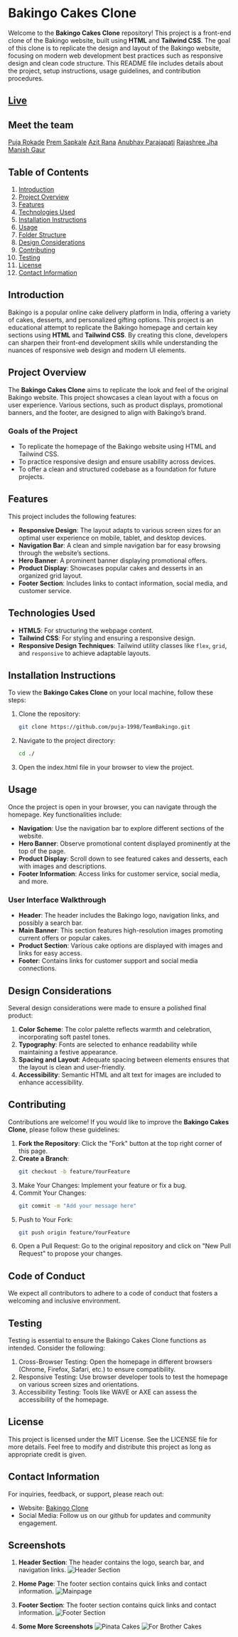# Bakingo Cakes Clone

Welcome to the **Bakingo Cakes Clone** repository! This project is a front-end clone of the Bakingo website, built using **HTML** and **Tailwind CSS**. The goal of this clone is to replicate the design and layout of the Bakingo website, focusing on modern web development best practices such as responsive design and clean code structure. This README file includes details about the project, setup instructions, usage guidelines, and contribution procedures.

## [Live](https://puja-1998.github.io/TeamBakingo/)

## Meet the team

[Puja Rokade](https://github.com/puja-1998)
[Prem Sapkale](https://github.com/psapkale)
[Azit Rana](https://github.com/azit-rana0)
[Anubhav Parajapati](https://github.com/anubhavv0604)
[Rajashree Jha](https://github.com/Rajshree-jha)
[Manish Gaur](https://github.com/Manish5523)

## Table of Contents

1. [Introduction](#introduction)
2. [Project Overview](#project-overview)
3. [Features](#features)
4. [Technologies Used](#technologies-used)
5. [Installation Instructions](#installation-instructions)
6. [Usage](#usage)
7. [Folder Structure](#folder-structure)
8. [Design Considerations](#design-considerations)
9. [Contributing](#contributing)
10.   [Testing](#testing)
11.   [License](#license)
12.   [Contact Information](#contact-information)

## Introduction

Bakingo is a popular online cake delivery platform in India, offering a variety of cakes, desserts, and personalized gifting options. This project is an educational attempt to replicate the Bakingo homepage and certain key sections using **HTML** and **Tailwind CSS**. By creating this clone, developers can sharpen their front-end development skills while understanding the nuances of responsive web design and modern UI elements.

## Project Overview

The **Bakingo Cakes Clone** aims to replicate the look and feel of the original Bakingo website. This project showcases a clean layout with a focus on user experience. Various sections, such as product displays, promotional banners, and the footer, are designed to align with Bakingo’s brand.

### Goals of the Project

-  To replicate the homepage of the Bakingo website using HTML and Tailwind CSS.
-  To practice responsive design and ensure usability across devices.
-  To offer a clean and structured codebase as a foundation for future projects.

## Features

This project includes the following features:

-  **Responsive Design**: The layout adapts to various screen sizes for an optimal user experience on mobile, tablet, and desktop devices.
-  **Navigation Bar**: A clean and simple navigation bar for easy browsing through the website’s sections.
-  **Hero Banner**: A prominent banner displaying promotional offers.
-  **Product Display**: Showcases popular cakes and desserts in an organized grid layout.
-  **Footer Section**: Includes links to contact information, social media, and customer service.

## Technologies Used

-  **HTML5**: For structuring the webpage content.
-  **Tailwind CSS**: For styling and ensuring a responsive design.
-  **Responsive Design Techniques**: Tailwind utility classes like `flex`, `grid`, and `responsive` to achieve adaptable layouts.

## Installation Instructions

To view the **Bakingo Cakes Clone** on your local machine, follow these steps:

1. Clone the repository:

   ```bash
   git clone https://github.com/puja-1998/TeamBakingo.git

   ```

2. Navigate to the project directory:

   ```bash
   cd ./

   ```

3. Open the index.html file in your browser to view the project.

## Usage

Once the project is open in your browser, you can navigate through the homepage. Key functionalities include:

-  **Navigation**: Use the navigation bar to explore different sections of the website.
-  **Hero Banner**: Observe promotional content displayed prominently at the top of the page.
-  **Product Display**: Scroll down to see featured cakes and desserts, each with images and descriptions.
-  **Footer Information**: Access links for customer service, social media, and more.

### User Interface Walkthrough

-  **Header**: The header includes the Bakingo logo, navigation links, and possibly a search bar.
-  **Main Banner**: This section features high-resolution images promoting current offers or popular cakes.
-  **Product Section**: Various cake options are displayed with images and links for easy access.
-  **Footer**: Contains links for customer support and social media connections.

## Design Considerations

Several design considerations were made to ensure a polished final product:

1. **Color Scheme**: The color palette reflects warmth and celebration, incorporating soft pastel tones.
2. **Typography**: Fonts are selected to enhance readability while maintaining a festive appearance.
3. **Spacing and Layout**: Adequate spacing between elements ensures that the layout is clean and user-friendly.
4. **Accessibility**: Semantic HTML and alt text for images are included to enhance accessibility.

## Contributing

Contributions are welcome! If you would like to improve the **Bakingo Cakes Clone**, please follow these guidelines:

1. **Fork the Repository**: Click the "Fork" button at the top right corner of this page.
2. **Create a Branch**:
   ```bash
   git checkout -b feature/YourFeature
   ```
3. Make Your Changes: Implement your feature or fix a bug.
4. Commit Your Changes:
   ```bash
   git commit -m "Add your message here"
   ```
5. Push to Your Fork:
   ```bash
   git push origin feature/YourFeature
   ```
6. Open a Pull Request: Go to the original repository and click on "New Pull Request" to propose your changes.

## Code of Conduct

We expect all contributors to adhere to a code of conduct that fosters a welcoming and inclusive environment.

## Testing

Testing is essential to ensure the Bakingo Cakes Clone functions as intended. Consider the following:

1. Cross-Browser Testing: Open the homepage in different browsers (Chrome, Firefox, Safari, etc.) to ensure compatibility.
2. Responsive Testing: Use browser developer tools to test the homepage on various screen sizes and orientations.
3. Accessibility Testing: Tools like WAVE or AXE can assess the accessibility of the homepage.

## License

This project is licensed under the MIT License. See the LICENSE file for more details. Feel free to modify and distribute this project as long as appropriate credit is given.

## Contact Information

For inquiries, feedback, or support, please reach out:

-  Website: [Bakingo Clone](https://puja-1998.github.io/TeamBakingo/)
-  Social Media: Follow us on our github for updates and community engagement.

## Screenshots

1. **Header Section**: The header contains the logo, search bar, and navigation links.
   ![Header Section](/src/images/header.jpeg)

2. **Home Page**: The footer section contains quick links and contact information.
   ![Mainpage](/src/images/homepage.png)

3. **Footer Section**: The footer section contains quick links and contact information.
   ![Footer Section](/src/images/footer.jpeg)

4. **Some More Screenshots**
   ![Pinata Cakes](/src/images/pinata-cakes.png)
   ![For Brother Cakes](/src/images/for-brother.png)

